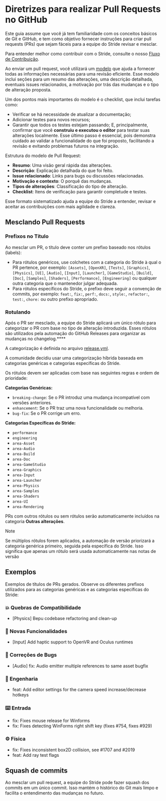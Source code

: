 # Diretrizes para realizar Pull Requests no GitHub

Este guia assume que você já tem familiaridade com os conceitos básicos de Git e GitHub, e tem como objetivo fornecer instruções para criar pull requests (PRs) que sejam fáceis para a equipe do Stride revisar e mesclar.

Para entender melhor como contribuir com o Stride, consulte o nosso [Fluxo de Contribuição](index.md).

Ao enviar um pull request, você utilizará um [modelo](https://github.com/stride3d/stride/blob/master/.github/pull_request_template.md) que ajuda a fornecer todas as informações necessárias para uma revisão eficiente. Esse modelo inclui seções para um resumo das alterações, uma descrição detalhada, eventuais issues relacionados, a motivação por trás das mudanças e o tipo de alteração proposta.

Um dos pontos mais importantes do modelo é o checklist, que inclui tarefas como:
- Verificar se há necessidade de atualizar a documentação;
- Adicionar testes para novos recursos;
- Garantir que todos os testes estejam passando;
E, principalmente, confirmar que você **construiu e executou o editor** para testar suas alterações localmente. Esse último passo é essencial, pois demonstra cuidado ao validar a funcionalidade do que foi proposto, facilitando a revisão e evitando problemas futuros na integração.

Estrutura do modelo de Pull Request:
- **Resumo**: Uma visão geral rápida das alterações.
- **Descrição**: Explicação detalhada do que foi feito.
- **Issue relacionado**: Links para bugs ou discussões relacionadas.
- **Motivação e contexto**: O porquê das mudanças.
- **Tipos de alterações**: Classificação do tipo de alteração.
- **Checklist**: Itens de verificação para garantir completude e testes.

Esse formato sistematizado ajuda a equipe do Stride a entender, revisar e aceitar as contribuições com mais agilidade e clareza.

## Mesclando Pull Requests

### Prefixos no Título

Ao mesclar um PR, o título deve conter um prefixo baseado nos rótulos (labels):

- Para rótulos genéricos, use colchetes com a categoria do Stride à qual o PR pertence, por exemplo:
`[Assets]`, `[OpenXR]`, `[Tests]`, `[Graphics]`, `[Physics]`, `[UI]`,
`[Audio]`, `[Input]`, `[Launcher]`, `[GameStudio]`, `[Build]`,
`[Doc]`, `[Samples]`, `[Shaders]`, `[Performance]`, `[Engineering]`
ou qualquer outra categoria que o mantenedor julgar adequada.
- Para rótulos específicos do Stride, o prefixo deve seguir a convenção de commits, por exemplo:
`feat:`, `fix:`, `perf:`, `docs:`, `style:`, `refactor:`, `test:`, `chore:`
ou outro prefixo apropriado.

### Rotulando

Após o PR ser mesclado, a equipe do Stride aplicará um único rótulo para categorizar o PR com base no tipo de alteração introduzida. Esses rótulos são utilizados pela automação do GitHub Releases para organizar as mudanças no changelog.****

A categorização é definida no arquivo [release.yml](https://github.com/stride3d/stride/blob/master/.github/release.yml).

A comunidade decidiu usar uma categorização híbrida baseada em categorias genéricas e categorias específicas do Stride.

Os rótulos devem ser aplicadas com base nas seguintes regras e ordem de prioridade:

**Categorias Genéricas:**

- `breaking-change`: Se o PR introduz uma mudança incompatível com versões anteriores.
- `enhancement`: Se o PR traz uma nova funcionalidade ou melhoria.
- `bug-fix`: Se o PR corrige um erro.

**Categorias Específicas do Stride:**

- `performance`
- `engineering`
- `area-Asset`
- `area-Audio`
- `area-Build`
- `area-Doc`
- `area-GameStudio`
- `area-Graphics`
- `area-Input`
- `area-Launcher`
- `area-Physics`
- `area-Samples`
- `area-Shaders`
- `area-UI`
- `area-Rendering`

PRs com outros rótulos ou sem rótulos serão automaticamente incluídos na categoria **Outras alterações**.

> [!NOTE]
> Se múltiplos rótulos forem aplicados, a automação de versão priorizará a categoria genérica primeiro, seguida pela específica do Stride. Isso significa que apenas um rótulo será usada automaticamente nas notas de versão

## Exemplos

Exemplos de títulos de PRs gerados. Observe os diferentes prefixos utilizados para as categorias genéricas e as categorias específicas do Stride:

### 💥 Quebras de Compatibilidade
- [Physics] Bepu codebase refactoring and clean-up

### 🎉 Novas Funcionalidades
- [Input] Add haptic support to OpenVR and Oculus runtimes

### 🐞 Correções de Bugs

- [Audio] fix: Audio emitter multiple references to same asset bugfix

### 🔧 Engenharia

- feat: Add editor settings for the camera speed increase/decrease hotkeys

### ⌨️ Entrada

- fix: Fixes mouse release for Winforms
- fix: Fixes detecting WinForms right shift key (fixes #754, fixes #929)

### ⚙️ Física

- fix: Fixes inconsistent box2D collision, see #1707 and #2019
- feat: Add ray test flags

## Squash de commits

Ao mesclar um pull request, a equipe do Stride pode fazer squash dos commits em um único commit. Isso mantém o histórico do Git mais limpo e facilita o entendimento das mudanças no futuro.